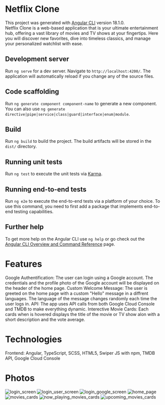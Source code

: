 # Netflix Clone

This project was generated with [Angular CLI](https://github.com/angular/angular-cli) version 18.1.0. <br />
Netflix Clone is a web-based application that is your ultimate entertainment hub, offering a vast library of movies and TV shows at your fingertips. Here you will discover new favorites, dive into timeless classics, and manage your personalized watchlist with ease.

## Development server

Run `ng serve` for a dev server. Navigate to `http://localhost:4200/`. The application will automatically reload if you change any of the source files.

## Code scaffolding

Run `ng generate component component-name` to generate a new component. You can also use `ng generate directive|pipe|service|class|guard|interface|enum|module`.

## Build

Run `ng build` to build the project. The build artifacts will be stored in the `dist/` directory.

## Running unit tests

Run `ng test` to execute the unit tests via [Karma](https://karma-runner.github.io).

## Running end-to-end tests

Run `ng e2e` to execute the end-to-end tests via a platform of your choice. To use this command, you need to first add a package that implements end-to-end testing capabilities.

## Further help

To get more help on the Angular CLI use `ng help` or go check out the [Angular CLI Overview and Command Reference](https://angular.dev/tools/cli) page.

# Features
Google Authentification: The user can login using a Google account. The credentials and the profile photo of the Google account will be displayed on the header of the home page.
Custom Welcome Message: The user is greeted on the home page with a custom "Hello" message in a diffrent languages. The language of the message changes randomly each time the user logs in.
API: The app uses API calls from both Google Cloud Console and TMDB to make everything dynamic.
Interective Movie Cards: Each cards when is hovered displays the title of the movie or TV show alon with a short description and the vote average.

# Technologies
Frontend: Angular, TypeScript, SCSS, HTML5, Swiper JS with npm, TMDB API, Google Cloud Console

# Photos
![login_screen](https://github.com/user-attachments/assets/8452f63b-431d-45ae-a446-033caebd9137)
![login_user_screen](https://github.com/user-attachments/assets/cb6bba7c-b7d6-401a-8ed4-0a19afe6f859)
![login_google_screen](https://github.com/user-attachments/assets/45b0692b-aac7-436a-a180-d5f5bda03734)
![home_page](https://github.com/user-attachments/assets/65e1d020-b83c-48d4-967f-2e9fd171d756)
![movies_cards](https://github.com/user-attachments/assets/62abb3c1-e859-470f-ac56-a5aba29509a2)
![now_playing_movies_cards](https://github.com/user-attachments/assets/5a73f643-799f-4000-9649-ea6595c3b7a8)
![upcoming_movies_cards](https://github.com/user-attachments/assets/27fa66c0-5e86-41df-a841-ee8ec4aaa9b0)
